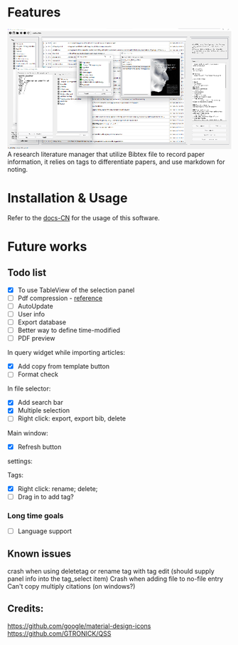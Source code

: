 
# Features

![ResBibMan](./resbibman/docs/imgs/ResBibMan.png)
A research literature manager that utilize Bibtex file to record paper information, 
it relies on tags to differentiate papers, and use markdown for noting.

[comment]: <> (## distribution)

[comment]: <> (`python setup.py bdist_wheel --universal`)

# Installation & Usage

Refer to the [docs-CN](./resbibman/docs/使用说明.md) for the usage of this software.

# Future works

## Todo list

- [x] To use TableView of the selection panel
- [ ] Pdf compression - [reference](https://blog.csdn.net/xinRCNN/article/details/113273463)
- [ ] AutoUpdate
- [ ] User info
- [ ] Export database
- [ ] Better way to define time-modified
- [ ] PDF preview

In query widget while importing articles:  

- [x] Add copy from template button
- [ ] Format check

In file selector:

- [x] Add search bar
- [x] Multiple selection
- [ ] Right click: export, export bib, delete

Main window:
- [x] Refresh button

settings:

Tags:
- [x] Right click: rename; delete;
- [ ] Drag in to add tag?

### Long time goals

- [ ] Language support

## Known issues

crash when using deletetag or rename tag with tag edit (should supply panel info into the tag_select item)
Crash when adding file to no-file entry  
Can't copy multiply citations (on windows?)

## Credits:

https://github.com/google/material-design-icons   
https://github.com/GTRONICK/QSS
